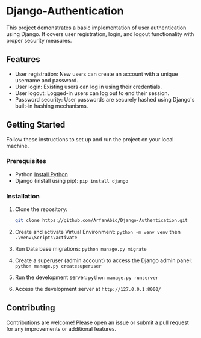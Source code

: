 # Django-Authentication

This project demonstrates a basic implementation of user authentication using Django. It covers user registration, login, and logout functionality with proper security measures.

## Features

- User registration: New users can create an account with a unique username and password.
- User login: Existing users can log in using their credentials.
- User logout: Logged-in users can log out to end their session.
- Password security: User passwords are securely hashed using Django's built-in hashing mechanisms.

## Getting Started

Follow these instructions to set up and run the project on your local machine.

### Prerequisites

- Python [Install Python](https://www.python.org/downloads/)
- Django (install using pip): `pip install django`

### Installation

1. Clone the repository:

   ```bash
   git clone https://github.com/ArfanAbid/Django-Authentication.git

2. Create and activate Virtual Environment:
   `python -m venv venv` then
   `.\venv\Scripts\activate`

3. Run Data base migrations:
   `python manage.py migrate`

4. Create a superuser (admin account) to access the Django admin panel:
   `python manage.py createsuperuser`

5. Run the development server:
   `python manage.py runserver`

 6. Access the development server at  `http://127.0.0.1:8000/`



## Contributing

Contributions are welcome! Please open an issue or submit a pull request for any improvements or additional features.
         

